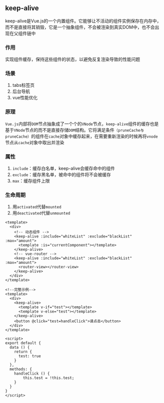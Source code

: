 ## keep-alive

keep-alive是Vue.js的一个内置组件。它能够让不活动的组件实例保存在内存中，而不是直接将其销毁，它是一个抽象组件，不会被渲染到真实DOM中，也不会出现在父组件链中

### 作用

实现组件缓存，保持这些组件的状态，以避免反复渲染导致的性能问题

### 场景

1. tabs标签页
1. 后台导航
1. vue性能优化

### 原理

`Vue.js`内部将`DOM`节点抽象成了一个个的`VNode`节点，`keep-alive`组件的缓存也是基于`VNode`节点的而不是直接存储`DOM`结构。它将满足条件`（pruneCache与pruneCache）`的组件在`cache`对象中缓存起来，在需要重新渲染的时候再将`vnode`节点从`cache`对象中取出并渲染

### 属性

1. `include`：缓存白名单，keep-alive会缓存命中的组件
1. `exclude`：缓存黑名单，被命中的组件将不会被缓存
1. `max`：缓存组件上限

### 生命周期

1. 用`activated`代替`mounted`
1. 用`deactivated`代替`unmounted`

```vue
<template>
  <div>
    <!-- 动态组件 -->
    <keep-alive :include="whiteList" :exclude="blackList" :max="amount">
      <template :is="currentComponent"></template>
    </keep-alive>
    <!-- vue-router -->
    <keep-alive :include="whiteList" :exclude="blackList" :max="amount">
      <router-view></router-view>
    </keep-alive>
  </div>
</template>
```

```vue
<!--完整示例-->
<template>
  <div>
    <keep-alive>
      <template v-if="test"></template>
      <template v-else="test"></template>
    </keep-alive>
    <button @click="test=handleClick">请点击</button>
  </div>
</template>

<script>
export default {
  data () {
    return {
      test: true
    }
  },
  methods: {
    handleClick () {
        this.test = !this.test;
    }
  }
}
</script>
```